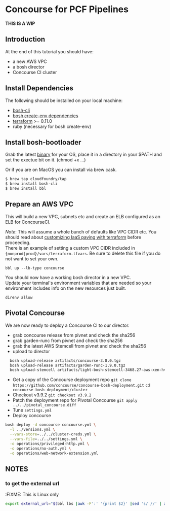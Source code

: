 # Concourse for PCF Pipelines

**THIS IS A WIP**

## Introduction

At the end of this tutorial you should have:

* a new AWS VPC
* a bosh director
* Concourse CI cluster

## Install Dependencies

The following should be installed on your local machine:
* [bosh-cli](https://bosh.io/docs/cli-v2.html)
* [bosh create-env dependencies](https://bosh.io/docs/cli-env-deps.html)
* [terraform](https://www.terraform.io/downloads.html) >= 0.11.0
* ruby (necessary for bosh create-env)

## Install bosh-bootloader

Grab the latest [binary](https://github.com/cloudfoundry/bosh-bootloader/releases) for your OS, place it in a directory in your $PATH and set the exectue bit on it. (chmod +x ...)

Or if you are on MacOS you can install via brew cask.

```bash
$ brew tap cloudfoundry/tap
$ brew install bosh-cli
$ brew install bbl
```

## Prepare an AWS VPC

This will build a new VPC, subnets etc and create an ELB configured as an ELB for ConcourseCI.

*Note*: This will assume a whole bunch of defaults like VPC CIDR etc. You should
read about [customizing IaaS paving with terraform](https://github.com/cloudfoundry/bosh-bootloader/blob/master/docs/advanced-configuration.md#customizing-iaas-paving-with-terraform) before proceeding.  
There is an example of setting a custom VPC CIDR included in `{nonprod|prod}/vars/terraform.tfvars`. Be sure to delete this file if you do not want to set your own.

`bbl up --lb-type concourse`

You should now have a working bosh director in a new VPC.  
Update your terminal's environment variables that are needed so your environment includes info on the new resources just built.

`direnv allow`

## Pivotal Concourse

We are now ready to deploy a Concourse CI to our director.  

* grab concourse release from pivnet and check the sha256
* grab garden-runc from pivnet and check the sha256
* grab the latest AWS Stemcell from pivnet and check the sha256
* upload to director
```bash
  bosh upload-release artifacts/concourse-3.8.0.tgz
  bosh upload-release artifacts/garden-runc-1.9.0.tgz
  bosh upload-stemcell artifacts/light-bosh-stemcell-3468.27-aws-xen-hvm-ubuntu-trusty-go_agent.tgz
```
* Get a copy of the Concourse deployment repo
  `git clone https://github.com/concourse/concourse-bosh-deployment.git`
  `cd concourse-bosh-deployment/cluster`
* Checkout v3.9.2
  `git checkout v3.9.2`
* Patch the deployment repo for Pivotal Concourse
  `git apply ../../pivotal_concourse.diff`
* Tune `settings.yml`
* Deploy concourse

```bash
bosh deploy -d concourse concourse.yml \
  -l ../versions.yml \
  --vars-store=../../cluster-creds.yml \
  --vars-file=../../settings.yml \
  -o operations/privileged-http.yml \
  -o operations/no-auth.yml \
  -o operations/web-network-extension.yml
```



## NOTES

### to get the external url

:FIXME: This is Linux only

```bash
export external_url="$(bbl lbs |awk -F':' '{print $2}' |sed 's/ //' | awk '{ print $2}' | awk -F '[\[\]]' '{print $2}')"
```
